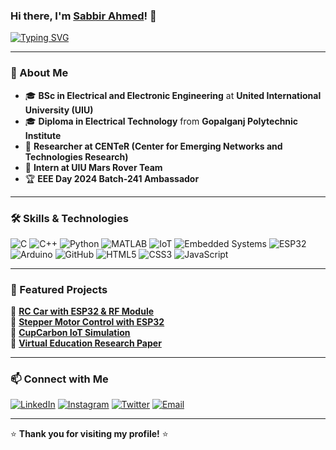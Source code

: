 ### Hi there, I'm <a href="https://sabbirahmed360.github.io/" target="_blank">Sabbir Ahmed</a>! 👋

[![Typing SVG](https://readme-typing-svg.herokuapp.com?font=Fira+Code&weight=600&size=22&pause=1000&color=F75C7E&width=500&lines=Electrical+and+Electronic+Engineer;Tech+Enthusiast;Innovator+%7C+Researcher;Passionate+About+IoT+%7C+AI+%7C+Robotics)](https://git.io/typing-svg)

---

### 🚀 About Me
- 🎓 **BSc in Electrical and Electronic Engineering** at **United International University (UIU)**
- 🎓 **Diploma in Electrical Technology** from **Gopalganj Polytechnic Institute**
- 🔬 **Researcher at CENTeR (Center for Emerging Networks and Technologies Research)**
- 🤖 **Intern at UIU Mars Rover Team**
- 🏆 **EEE Day 2024 Batch-241 Ambassador**

---

### 🛠️ Skills & Technologies
![C](https://img.shields.io/badge/-C-00599C?style=flat-square&logo=c&logoColor=white)
![C++](https://img.shields.io/badge/-C++-00599C?style=flat-square&logo=c%2B%2B&logoColor=white)
![Python](https://img.shields.io/badge/-Python-3776AB?style=flat-square&logo=python&logoColor=white)
![MATLAB](https://img.shields.io/badge/-MATLAB-0076A8?style=flat-square&logo=mathworks&logoColor=white)
![IoT](https://img.shields.io/badge/-IoT-FFA500?style=flat-square)
![Embedded Systems](https://img.shields.io/badge/-Embedded%20Systems-00C4CC?style=flat-square)
![ESP32](https://img.shields.io/badge/-ESP32-00A8E1?style=flat-square)
![Arduino](https://img.shields.io/badge/-Arduino-00979D?style=flat-square&logo=arduino&logoColor=white)
![GitHub](https://img.shields.io/badge/-GitHub-181717?style=flat-square&logo=github)
![HTML5](https://img.shields.io/badge/-HTML5-E34F26?style=flat-square&logo=html5&logoColor=white)
![CSS3](https://img.shields.io/badge/-CSS3-1572B6?style=flat-square&logo=css3)
![JavaScript](https://img.shields.io/badge/-JavaScript-F7DF1E?style=flat-square&logo=javascript&logoColor=black)

---

### 🚀 Featured Projects
🔹 **[RC Car with ESP32 & RF Module](https://github.com/SabbirEEE-UIU/RC-Car)**  
🔹 **[Stepper Motor Control with ESP32](https://github.com/SabbirEEE-UIU/Stepper-Motor-Control)**  
🔹 **[CupCarbon IoT Simulation](https://github.com/SabbirEEE-UIU/CupCarbon-Simulation)**  
🔹 **[Virtual Education Research Paper](https://github.com/SabbirEEE-UIU/Virtual-Education-Research)**  

---

### 📫 Connect with Me
[![LinkedIn](https://img.shields.io/badge/LinkedIn-0077B5?style=for-the-badge&logo=linkedin&logoColor=white)](https://linkedin.com/in/sabbirahmed360)
[![Instagram](https://img.shields.io/badge/Instagram-E4405F?style=for-the-badge&logo=instagram&logoColor=white)](https://instagram.com/yes_sabbir)
[![Twitter](https://img.shields.io/badge/Twitter-1DA1F2?style=for-the-badge&logo=twitter&logoColor=white)](https://x.com/yes_sabbir)
[![Email](https://img.shields.io/badge/Email-D14836?style=for-the-badge&logo=gmail&logoColor=white)](mailto:allexsabbir117@gmail.com)

---

⭐ **Thank you for visiting my profile!** ⭐
